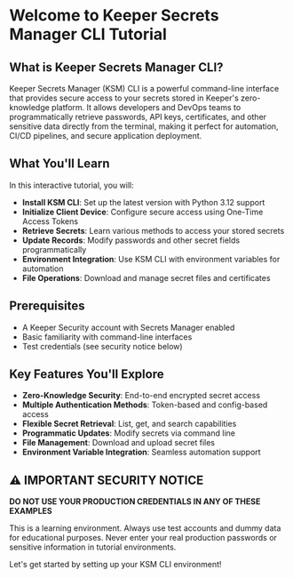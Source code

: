 # Welcome to Keeper Secrets Manager CLI Tutorial

## What is Keeper Secrets Manager CLI?

Keeper Secrets Manager (KSM) CLI is a powerful command-line interface that provides secure access to your secrets stored in Keeper's zero-knowledge platform. It allows developers and DevOps teams to programmatically retrieve passwords, API keys, certificates, and other sensitive data directly from the terminal, making it perfect for automation, CI/CD pipelines, and secure application deployment.

## What You'll Learn

In this interactive tutorial, you will:

- **Install KSM CLI**: Set up the latest version with Python 3.12 support
- **Initialize Client Device**: Configure secure access using One-Time Access Tokens
- **Retrieve Secrets**: Learn various methods to access your stored secrets
- **Update Records**: Modify passwords and other secret fields programmatically
- **Environment Integration**: Use KSM CLI with environment variables for automation
- **File Operations**: Download and manage secret files and certificates

## Prerequisites

- A Keeper Security account with Secrets Manager enabled
- Basic familiarity with command-line interfaces
- Test credentials (see security notice below)

## Key Features You'll Explore

- **Zero-Knowledge Security**: End-to-end encrypted secret access
- **Multiple Authentication Methods**: Token-based and config-based access
- **Flexible Secret Retrieval**: List, get, and search capabilities
- **Programmatic Updates**: Modify secrets via command line
- **File Management**: Download and upload secret files
- **Environment Variable Integration**: Seamless automation support

## ⚠️ IMPORTANT SECURITY NOTICE

**DO NOT USE YOUR PRODUCTION CREDENTIALS IN ANY OF THESE EXAMPLES**

This is a learning environment. Always use test accounts and dummy data for educational purposes. Never enter your real production passwords or sensitive information in tutorial environments.

Let's get started by setting up your KSM CLI environment!
